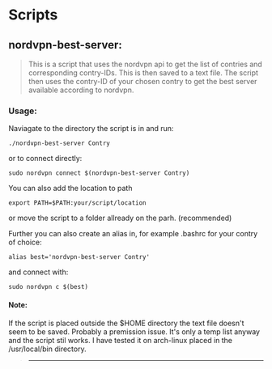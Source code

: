 # Scripts

## nordvpn-best-server:

>This is a script that uses the nordvpn api to get the list of contries and corresponding contry-IDs. This is then saved to a text file. The script then uses the contry-ID of your chosen contry to get the best server available according to nordvpn.

### Usage:
Naviagate to the directory the script is in and run:
```
./nordvpn-best-server Contry
```
or to connect directly:
```
sudo nordvpn connect $(nordvpn-best-server Contry)
```

You can also add the location to path
```
export PATH=$PATH:your/script/location
```
or move the script to a folder allready on the parh. (recommended)

Further you can also create an alias in, for example .bashrc for your contry of choice:
```
alias best='nordvpn-best-server Contry'
```
and connect with:
```
sudo nordvpn c $(best)
```
#### Note:
If the script is placed outside the $HOME directory the text file doesn't seem to be saved.
Probably a premission issue. It's only a temp list anyway and the script stil works. 
I have tested it on arch-linux placed in the /usr/local/bin directory.

>-------------------------------------------------------------------------------------------------------------------------------------------
